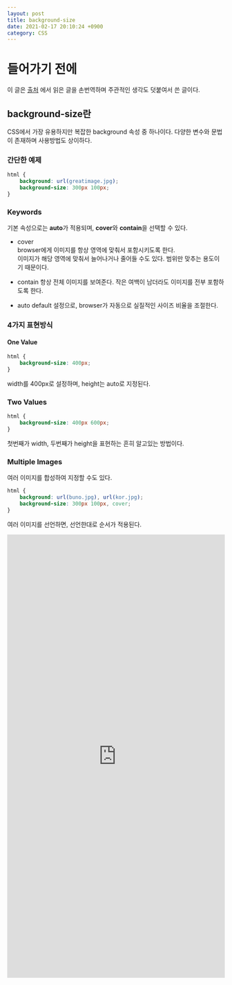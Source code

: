 ```yaml
---
layout: post
title: background-size
date: 2021-02-17 20:10:24 +0900
category: CSS
---
```

# 들어가기 전에
이 글은 [출처](https://css-tricks.com/almanac/properties/b/background-size/) 에서 읽은 글을 손번역하며 주관적인 생각도 덧붙여서 쓴 글이다.

## background-size란

CSS에서 가장 유용하지만 복잡한 background 속성 중 하나이다. 다양한 변수와 문법이 존재하며 사용방법도 상이하다.

### 간단한 예제

```css
html {
	background: url(greatimage.jpg);
	background-size: 300px 100px;
}
```

### Keywords

기본 속성으로는 **auto**가 적용되며, **cover**와 **contain**을 선택할 수 있다.

- cover   
	browser에게 이미지를 항상 영역에 맞춰서 포함시키도록 한다.   
	이미지가 해당 영역에 맞춰서 늘어나거나 줄어들 수도 있다.
	범위만 맞추는 용도이기 때문이다.

- contain
	항상 전체 이미지를 보여준다. 작은 여백이 남더라도 이미지를 전부 포함하도록 한다.

- auto
	default 설정으로, browser가 자동으로 실질적인 사이즈 비율을 조절한다.

### 4가지 표현방식

#### One Value

```css
html {
	background-size: 400px;
}
```

width를 400px로 설정하며, height는 auto로 지정된다.

### Two Values

```css
html {
	background-size: 400px 600px;
}
```

첫번째가 width, 두번째가 height을 표현하는 흔히 알고있는 방법이다.

### Multiple Images

여러 이미지를 합성하여 지정할 수도 있다.

```css
html {
	background: url(buno.jpg), url(kor.jpg);
	background-size: 300px 100px, cover;
}
```

여러 이미지를 선언하면, 선언한대로 순서가 적용된다.

<p>
	<div style="width: 100%; height: 1024px;">
		<iframe allowfullscreen="true" allowpaymentrequest="true" allowtransparency="true" class="cp_embed_iframe " frameborder="0" height="268" width="100%" name="cp_embed_1" scrolling="no" src="https://codepen.io/css-tricks/embed/NPMgem?height=268&amp;theme-id=1&amp;slug-hash=NPMgem&amp;default-tab=result&amp;user=css-tricks&amp;name=cp_embed_1" style="width: 100%; overflow: hidden; display: block; height: 100%;" title="CodePen Embed" loading="lazy" id="cp_embed_NPMgem"></iframe>
	</div>
</p>